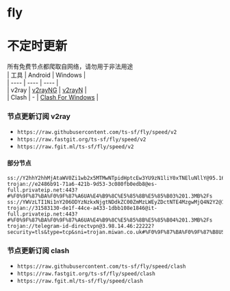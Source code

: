 # fly
# 不定时更新
所有免费节点都爬取自网络，请勿用于非法用途  
|  工具  | Android  | Windows  |  
|  ----  | ----   | ----  |  
| v2ray  | [v2rayNG](https://github.com/2dust/v2rayNG/releases) | [v2rayN](https://github.com/2dust/v2rayN/releases) |  
| Clash  | - | [Clash For Windows](https://github.com/2dust/clashN/releases) | 
  
### 节点更新订阅  v2ray
- `https://raw.githubusercontent.com/ts-sf/fly/speed/v2`  
- `https://raw.fastgit.org/ts-sf/fly/speed/v2`  
- `https://raw.fgit.ml/ts-sf/fly/speed/v2`  
#### 部分节点  
``` 
ss://Y2hhY2hhMjAtaWV0Zi1wb2x5MTMwNTpidHptcEw3YU9zN1liY0xTNEluNllY@95.164.113.64:7150#%F0%9F%87%BA%F0%9F%87%A6UA%E4%B9%8C%E5%85%8B%E5%85%B0%20817.7KB%2Fs
trojan://e2486b91-71a6-421b-9d53-3c080fb0edb8@es-full.privateip.net:443?#%F0%9F%87%BA%F0%9F%87%A6UA%E4%B9%8C%E5%85%8B%E5%85%B03%201.3MB%2Fs
ss://YWVzLTI1Ni1nY206ODYzNzkxNjgtNDdkZC00ZmMzLWEyZDctNTE4MzgwMjQ4N2Y2@152.67.41.90:7703#%F0%9F%87%BA%F0%9F%87%B8US%E7%BE%8E%E5%9B%BD5%201.0MB%2Fs
trojan://31583130-de1f-44ce-a433-1dbb108e1846@it-full.privateip.net:443?#%F0%9F%87%BA%F0%9F%87%A6UA%E4%B9%8C%E5%85%8B%E5%85%B04%201.3MB%2Fs
trojan://telegram-id-directvpn@3.98.14.46:22222?security=tls&type=tcp&sni=trojan.miwan.co.uk#%F0%9F%87%BA%F0%9F%87%B8US%E7%BE%8E%E5%9B%BD6%201.5MB%2Fs
```
### 节点更新订阅  clash
- `https://raw.githubusercontent.com/ts-sf/fly/speed/clash`  
- `https://raw.fastgit.org/ts-sf/fly/speed/clash`  
- `https://raw.fgit.ml/ts-sf/fly/speed/clash`  



